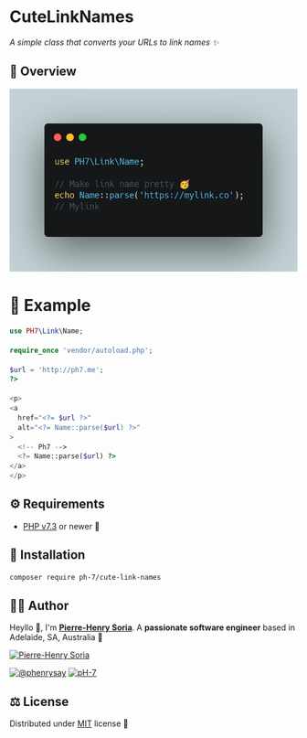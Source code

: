 # CuteLinkNames

*A simple class that converts your URLs to link names ✨*


## 👀 Overview

![Link Name Convertor Snippet](php-link-name-convertor.png)


# 🎨 Example

```php
use PH7\Link\Name;

require_once 'vendor/autoload.php';

$url = 'http://ph7.me';
?>

<p>
<a
  href="<?= $url ?>"
  alt="<?= Name::parse($url) ?>"
>
  <!-- Ph7 -->
  <?= Name::parse($url) ?>
</a>
</p>
```


## ⚙️ Requirements

* [PHP v7.3](https://www.php.net/releases/7_3_0.php) or newer 🚀


## 📖 Installation

```bash
composer require ph-7/cute-link-names
```


## 🧑‍🍳 Author

Heyllo 🎉, I'm **[Pierre-Henry Soria](https://ph7.me)**. A **passionate software engineer** based in Adelaide, SA, Australia 🌴

[![Pierre-Henry Soria](https://s.gravatar.com/avatar/a210fe61253c43c869d71eaed0e90149?s=200)](https://ph7.me 'Pierre-Henry Soria resume')

[![@phenrysay][twitter-image]](https://twitter.com/phenrysay) [![pH-7][github-image]](https://github.com/pH-7)


## ⚖️ License

Distributed under [MIT](https://github.com/pH-7/CuteLinkNames/blob/main/LICENSE.md) license 🎉


<!-- GitHub's Markdown reference links -->

[twitter-image]: https://img.shields.io/badge/Twitter-1DA1F2?style=for-the-badge&logo=twitter&logoColor=white
[github-image]: https://img.shields.io/badge/GitHub-100000?style=for-the-badge&logo=github&logoColor=white

